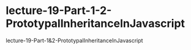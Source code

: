 # lecture-19-Part-1-2-PrototypalInheritanceInJavascript
lecture-19-Part-1&amp;2-PrototypalInheritanceInJavascript
